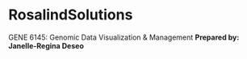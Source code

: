 # RosalindSolutions
GENE 6145: Genomic Data Visualization & Management
**Prepared by: Janelle-Regina Deseo**
